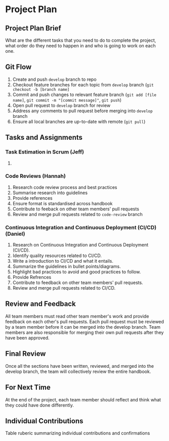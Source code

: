 # Project Plan
## Project Plan Brief

 What are the different tasks that you need to do to complete the project, what order do they need to happen in   and who is going to work on each one.

 ## Git Flow
 1. Create and push `develop` branch to repo
 2. Checkout feature branches for each topic from `develop` branch (`git checkout -b [branch name]`
 3. Commit and push changes to relevant feature branch (`git add [file name]`, `git commit -m "[commit message]"`, `git push`)
 4. Open pull request to `develop` branch for review
 5. Address any comments to pull request before merging into `develop` branch
 6. Ensure all local branches are up-to-date with remote (`git pull`)
    
 ## Tasks and Assignments

 ### Task Estimation in Scrum (Jeff)
1. 

 ### Code Reviews (Hannah)
1. Research code review process and best practices
2. Summarise research into guidelines
3. Provide references
4. Ensure format is standardised across handbook
5. Contribute to feeback on other team members' pull requests
6. Review and merge pull requests related to `code-review` branch

 ### Continuous Integration and Continuous Deployment (CI/CD) (Daniel)

 1. Research on Continuous Integration and Continuous Deployment (CI/CD).
2. Identify quality resources related to CI/CD.
3. Write a introduction to CI/CD and what it entails.
4. Summarize the guidelines in bullet points/diagrams.
5. Highlight bad practices to avoid and good practices to follow.
6. Provide Refrences
7. Contribute to feedback on other team members' pull requests.
8. Review and merge pull requests related to CI/CD.


## Review and Feedback

All team members must read other team member's work and provide feedback on each other's pull requests. Each pull request must be reviewed by a team member before it can be merged into the develop branch. Team members are also responsible for merging their own pull requests after they have been approved.

## Final Review
Once all the sections have been written, reviewed, and merged into the develop branch, the team will collectively review the entire handbook.

## For Next Time
At the end of the project, each team member should reflect and think what they could have done differently.

## Individual Contributions

Table ruberic summarizing individual contributions and confirmations

